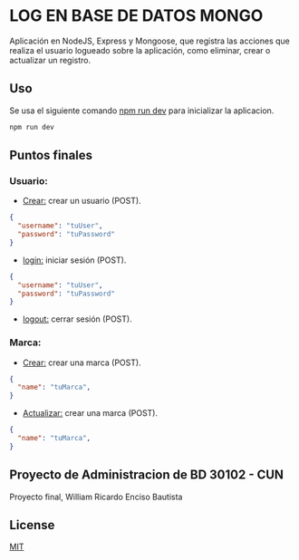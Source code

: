 # LOG EN BASE DE DATOS MONGO

Aplicación en NodeJS, Express y Mongoose, que registra las acciones que realiza el usuario logueado sobre la aplicación, como eliminar, crear o actualizar un registro.

## Uso

Se usa el siguiente comando [npm run dev](https://pip.pypa.io/en/stable/) para inicializar la aplicacion.

```bash
npm run dev
```

## Puntos finales

### Usuario: 
- [Crear:](http://localhost:3000/v1/users/create) crear un usuario (POST).

```json
{
  "username": "tuUser",
  "password": "tuPassword" 
}
```
- [login:](http://localhost:3000/v1/users/login) iniciar sesión (POST).

```json
{
  "username": "tuUser",
  "password": "tuPassword" 
}
```

- [logout:](http://localhost:3000/v1/users/logout) cerrar sesión (POST).


### Marca: 
- [Crear:](http://localhost:3000/v1/marcas/create) crear una marca (POST).

```json
{
  "name": "tuMarca",
}
```
- [Actualizar:](http://localhost:3000/v1/marcas/update/IDtuMarca) crear una marca (POST).

```json
{
  "name": "tuMarca",
}
```

## Proyecto de Administracion de BD 30102 - CUN
Proyecto final, William Ricardo Enciso Bautista

## License
[MIT](https://choosealicense.com/licenses/mit/)
